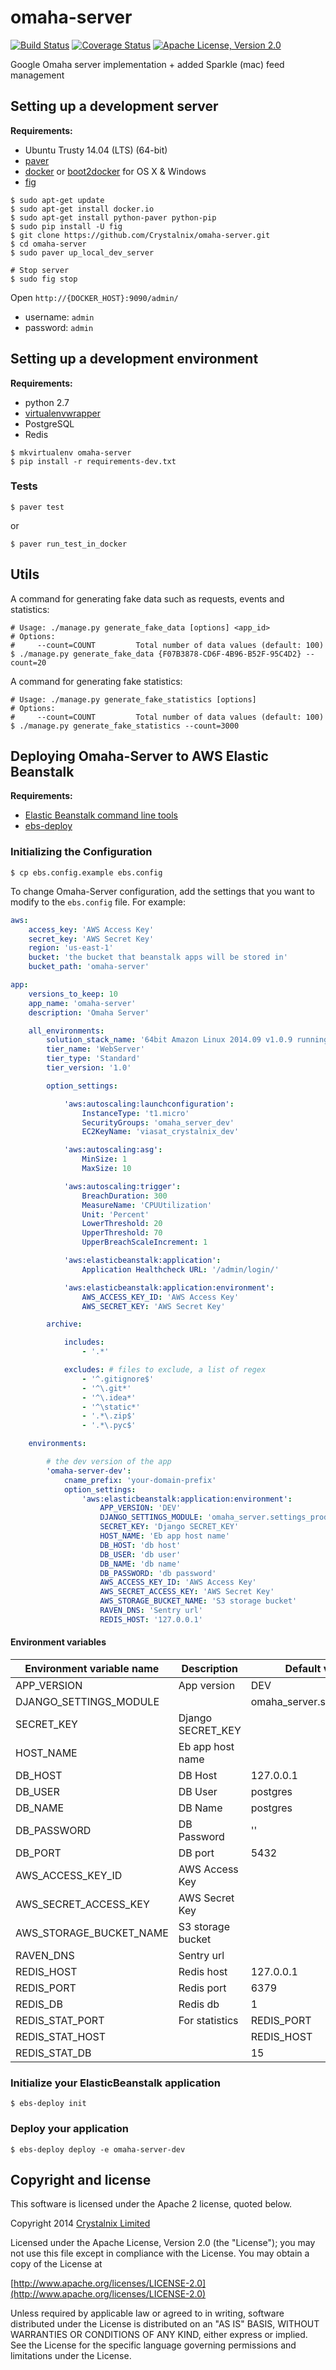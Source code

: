 # omaha-server

[![Build Status](https://travis-ci.org/Crystalnix/omaha-server.svg?branch=master)](https://travis-ci.org/Crystalnix/omaha-server)
[![Coverage Status](https://coveralls.io/repos/Crystalnix/omaha-server/badge.png?branch=master)](https://coveralls.io/r/Crystalnix/omaha-server?branch=master)
[![Apache License, Version 2.0](https://img.shields.io/badge/license-Apache%202.0-red.svg)](https://github.com/Crystalnix/omaha-server/blob/master/LICENSE)

Google Omaha server implementation + added Sparkle (mac) feed management

## Setting up a development server

**Requirements:**

- Ubuntu Trusty 14.04 (LTS) (64-bit)
- [paver](http://paver.github.io/paver/)
- [docker](docker.com) or [boot2docker](https://github.com/boot2docker/boot2docker) for OS X & Windows
- [fig](fig.sh)

```shell
$ sudo apt-get update
$ sudo apt-get install docker.io
$ sudo apt-get install python-paver python-pip
$ sudo pip install -U fig
$ git clone https://github.com/Crystalnix/omaha-server.git
$ cd omaha-server
$ sudo paver up_local_dev_server

# Stop server
$ sudo fig stop
```

Open `http://{DOCKER_HOST}:9090/admin/`

- username: `admin`
- password: `admin`

## Setting up a development environment

**Requirements:**

- python 2.7
- [virtualenvwrapper](http://virtualenvwrapper.readthedocs.org/)
- PostgreSQL
- Redis

```shell
$ mkvirtualenv omaha-server
$ pip install -r requirements-dev.txt
```

### Tests

```shell
$ paver test
```

or

```shell
$ paver run_test_in_docker
```

## Utils

A command for generating fake data such as requests, events and statistics:

```shell
# Usage: ./manage.py generate_fake_data [options] <app_id>
# Options:
#     --count=COUNT         Total number of data values (default: 100)
$ ./manage.py generate_fake_data {F07B3878-CD6F-4B96-B52F-95C4D2} --count=20
```

A command for generating fake statistics:

```shell
# Usage: ./manage.py generate_fake_statistics [options]
# Options:
#     --count=COUNT         Total number of data values (default: 100)
$ ./manage.py generate_fake_statistics --count=3000
```

## Deploying Omaha-Server to AWS Elastic Beanstalk

**Requirements:**

- [Elastic Beanstalk command line tools](http://aws.amazon.com/code/6752709412171743)
- [ebs-deploy](https://github.com/briandilley/ebs-deploy)

### Initializing the Configuration

```shell
$ cp ebs.config.example ebs.config
```

To change Omaha-Server configuration, add the settings that you want to modify to the `ebs.config` file. For example:

```yml
aws:
    access_key: 'AWS Access Key'
    secret_key: 'AWS Secret Key'
    region: 'us-east-1'
    bucket: 'the bucket that beanstalk apps will be stored in'
    bucket_path: 'omaha-server'

app:
    versions_to_keep: 10
    app_name: 'omaha-server'
    description: 'Omaha Server'

    all_environments:
        solution_stack_name: '64bit Amazon Linux 2014.09 v1.0.9 running Docker 1.2.0'
        tier_name: 'WebServer'
        tier_type: 'Standard'
        tier_version: '1.0'

        option_settings:

            'aws:autoscaling:launchconfiguration':
                InstanceType: 't1.micro'
                SecurityGroups: 'omaha_server_dev'
                EC2KeyName: 'viasat_crystalnix_dev'

            'aws:autoscaling:asg':
                MinSize: 1
                MaxSize: 10

            'aws:autoscaling:trigger':
                BreachDuration: 300
                MeasureName: 'CPUUtilization'
                Unit: 'Percent'
                LowerThreshold: 20
                UpperThreshold: 70
                UpperBreachScaleIncrement: 1

            'aws:elasticbeanstalk:application':
                Application Healthcheck URL: '/admin/login/'

            'aws:elasticbeanstalk:application:environment':
                AWS_ACCESS_KEY_ID: 'AWS Access Key'
                AWS_SECRET_KEY: 'AWS Secret Key'

        archive:

            includes:
                - '.*'

            excludes: # files to exclude, a list of regex
                - '^.gitignore$'
                - '^\.git*'
                - '^\.idea*'
                - '^\static*'
                - '.*\.zip$'
                - '.*\.pyc$'

    environments:

        # the dev version of the app
        'omaha-server-dev':
            cname_prefix: 'your-domain-prefix'
            option_settings:
                'aws:elasticbeanstalk:application:environment':
                    APP_VERSION: 'DEV'
                    DJANGO_SETTINGS_MODULE: 'omaha_server.settings_prod'
                    SECRET_KEY: 'Django SECRET_KEY'
                    HOST_NAME: 'Eb app host name'
                    DB_HOST: 'db host'
                    DB_USER: 'db user'
                    DB_NAME: 'db name'
                    DB_PASSWORD: 'db password'
                    AWS_ACCESS_KEY_ID: 'AWS Access Key'
                    AWS_SECRET_ACCESS_KEY: 'AWS Secret Key'
                    AWS_STORAGE_BUCKET_NAME: 'S3 storage bucket'
                    RAVEN_DNS: 'Sentry url'
                    REDIS_HOST: '127.0.0.1'

```

#### Environment variables

| Environment variable name |    Description    |       Default value        |
|---------------------------|-------------------|----------------------------|
| APP_VERSION               | App version       | DEV                        |
| DJANGO_SETTINGS_MODULE    |                   | omaha_server.settings_prod |
| SECRET_KEY                | Django SECRET_KEY |                            |
| HOST_NAME                 | Eb app host name  |                            |
| DB_HOST                   | DB Host           | 127.0.0.1                  |
| DB_USER                   | DB User           | postgres                   |
| DB_NAME                   | DB Name           | postgres                   |
| DB_PASSWORD               | DB Password       | ''                         |
| DB_PORT                   | DB port           | 5432                       |
| AWS_ACCESS_KEY_ID         | AWS Access Key    |                            |
| AWS_SECRET_ACCESS_KEY     | AWS Secret Key    |                            |
| AWS_STORAGE_BUCKET_NAME   | S3 storage bucket |                            |
| RAVEN_DNS                 | Sentry url        |                            |
| REDIS_HOST                | Redis host        | 127.0.0.1                  |
| REDIS_PORT                | Redis port        | 6379                       |
| REDIS_DB                  | Redis db          | 1                          |
| REDIS_STAT_PORT           | For statistics    | REDIS_PORT                 |
| REDIS_STAT_HOST           |                   | REDIS_HOST                 |
| REDIS_STAT_DB             |                   | 15                         |

### Initialize your ElasticBeanstalk application

```shell
$ ebs-deploy init
```

### Deploy your application

```shell
$ ebs-deploy deploy -e omaha-server-dev
```

## Copyright and license

This software is licensed under the Apache 2 license, quoted below.

Copyright 2014 [Crystalnix Limited](http://crystalnix.com)

Licensed under the Apache License, Version 2.0 (the "License"); you may not
use this file except in compliance with the License. You may obtain a copy of
the License at

[http://www.apache.org/licenses/LICENSE-2.0](http://www.apache.org/licenses/LICENSE-2.0)

Unless required by applicable law or agreed to in writing, software
distributed under the License is distributed on an "AS IS" BASIS, WITHOUT
WARRANTIES OR CONDITIONS OF ANY KIND, either express or implied. See the
License for the specific language governing permissions and limitations under
the License.